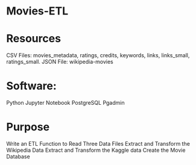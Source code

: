 # Movies-ETL

# Resources
CSV Files: movies_metadata, ratings, credits, keywords, links, links_small, ratings_small.
JSON File: wikipedia-movies

# Software:
Python
Jupyter Notebook
PostgreSQL 
Pgadmin

# Purpose
Write an ETL Function to Read Three Data Files
Extract and Transform the Wikipedia Data
Extract and Transform the Kaggle data
Create the Movie Database